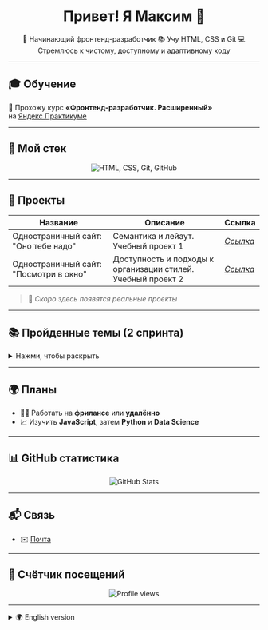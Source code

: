 <h1 align="center">Привет! Я Максим 👋</h1>

<p align="center">
  🎯 Начинающий фронтенд-разработчик  
  📚 Учу HTML, CSS и Git  
  💻 Стремлюсь к чистому, доступному и адаптивному коду
</p>

---

## 🎓 Обучение

🧠 Прохожу курс <strong>«Фронтенд-разработчик. Расширенный»</strong>  
на <a href="https://practicum.yandex.ru" target="_blank">Яндекс Практикуме</a>

---

## 🚀 Мой стек

<p align="center">
  <img src="https://skillicons.dev/icons?i=html,css,git,github&theme=dark" alt="HTML, CSS, Git, GitHub" />
</p>

---

## 📁 Проекты

| Название | Описание | Ссылка |
|---------|----------|--------|
| Одностраничный сайт: "Оно тебе надо" | Семантика и лейаут. Учебный проект 1 | [*Ссылка*](https://github.com/MaxTch3/ono-tebe-nado-fd) |
|Одностраничный сайт: "Посмотри в окно"   | Доступность и подходы к организации стилей. Учебный проект 2 | [*Ссылка*](https://github.com/MaxTch3/posmotri-v-okno-fd) |

> 🔄 *Скоро здесь появятся реальные проекты*

---

## 📚 Пройденные темы (2 спринта)

<details>
<summary>Нажми, чтобы раскрыть</summary>

### 🔤 HTML и CSS
- Семантика и глобальные атрибуты  
- Шрифты и типографика  
- Flexbox, Grid  
- Позиционирование элементов  
- Блочная модель: дополнения  
- Псевдоклассы и псевдоэлементы  
- Селекторы  
- Формы и их стилизация  
- Доступность и мета-теги  
- Видео, iframe, встроенный контент

### 🛠 Git и Bash
- Основы командной строки  
- Git: базовые и продвинутые команды

</details>

---

## 🌍 Планы

- 🧑‍💻 Работать на <strong>фрилансе</strong> или <strong>удалённо</strong>  
- 📈 Изучить <strong>JavaScript</strong>, затем <strong>Python</strong> и <strong>Data Science</strong>

---

## 📊 GitHub статистика

<p align="center">
  <img src="https://github-readme-stats.vercel.app/api?username=MaxTch3&show_icons=true&theme=tokyonight" alt="GitHub Stats" />
</p>

---

## 📬 Связь

- ✉️ [Почта](mailto:aracctur@yandex.ru)

---

## 🔄 Счётчик посещений

<p align="center">
  <img src="https://komarev.com/ghpvc/?username=MaxTch3&style=flat-square&color=blue" alt="Profile views" />
</p>

---

<details>
<summary>🌍 English version</summary>

<h1 align="center">Hi! I'm Maksim 👋</h1>

<p align="center">
  🎯 Beginner frontend developer  
  📚 Learning HTML, CSS and Git  
  💻 I aim for clean, accessible and adaptive code
</p>

---

## 🎓 Education

I'm studying on the <strong>“Frontend Developer. Extended”</strong> course  
at <a href="https://practicum.yandex.com" target="_blank">Yandex Practicum</a>

---

## 🚀 Stack

<p align="center">
  <img src="https://skillicons.dev/icons?i=html,css,git,github&theme=dark" alt="HTML, CSS, Git, GitHub" />
</p>

---

## 🌍 Future plans

- Work as a <strong>freelancer</strong> or <strong>remote developer</strong>  
- Learn <strong>JavaScript</strong>, then <strong>Python</strong> and <strong>Data Science</strong>

</details>
